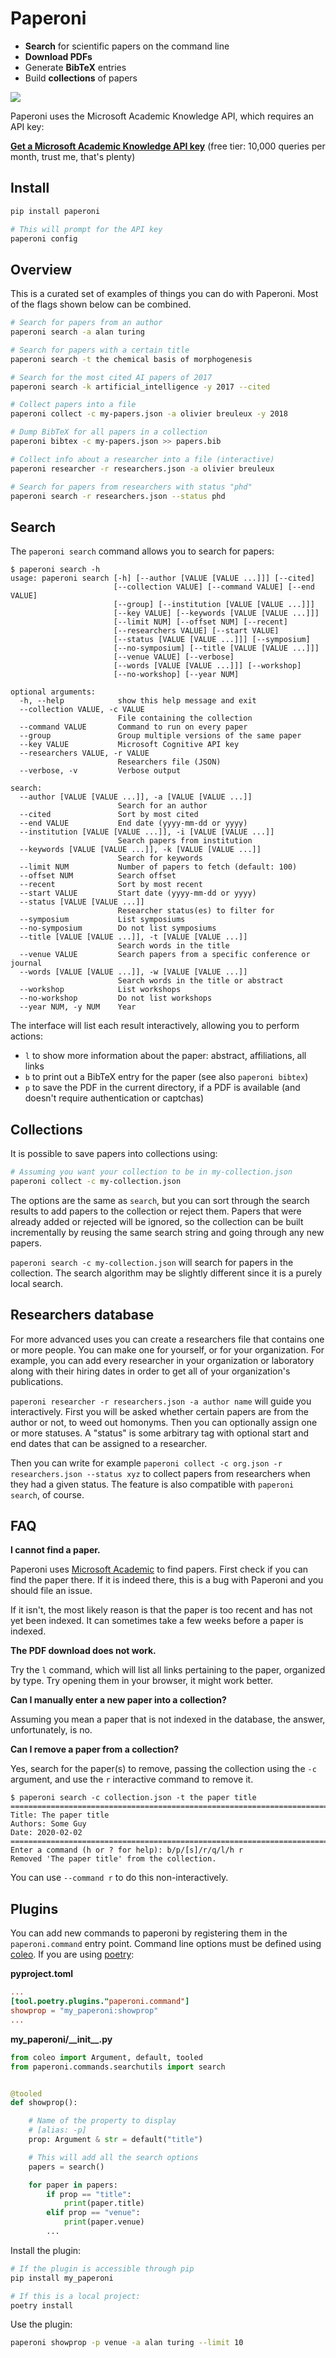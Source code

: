 
# Paperoni

* **Search** for scientific papers on the command line
* **Download PDFs**
* Generate **BibTeX** entries
* Build **collections** of papers

<img src="./media/screenshot.png">

Paperoni uses the Microsoft Academic Knowledge API, which requires an API key:

**[Get a Microsoft Academic Knowledge API key](https://msr-apis.portal.azure-api.net/products/project-academic-knowledge)** (free tier: 10,000 queries per month, trust me, that's plenty)


## Install

```bash
pip install paperoni

# This will prompt for the API key
paperoni config
```

## Overview

This is a curated set of examples of things you can do with Paperoni. Most of the flags shown below can be combined.

```bash
# Search for papers from an author
paperoni search -a alan turing

# Search for papers with a certain title
paperoni search -t the chemical basis of morphogenesis

# Search for the most cited AI papers of 2017
paperoni search -k artificial_intelligence -y 2017 --cited

# Collect papers into a file
paperoni collect -c my-papers.json -a olivier breuleux -y 2018

# Dump BibTeX for all papers in a collection
paperoni bibtex -c my-papers.json >> papers.bib

# Collect info about a researcher into a file (interactive)
paperoni researcher -r researchers.json -a olivier breuleux

# Search for papers from researchers with status "phd"
paperoni search -r researchers.json --status phd
```

## Search

The `paperoni search` command allows you to search for papers:

```
$ paperoni search -h
usage: paperoni search [-h] [--author [VALUE [VALUE ...]]] [--cited]
                       [--collection VALUE] [--command VALUE] [--end VALUE]
                       [--group] [--institution [VALUE [VALUE ...]]]
                       [--key VALUE] [--keywords [VALUE [VALUE ...]]]
                       [--limit NUM] [--offset NUM] [--recent]
                       [--researchers VALUE] [--start VALUE]
                       [--status [VALUE [VALUE ...]]] [--symposium]
                       [--no-symposium] [--title [VALUE [VALUE ...]]]
                       [--venue VALUE] [--verbose]
                       [--words [VALUE [VALUE ...]]] [--workshop]
                       [--no-workshop] [--year NUM]

optional arguments:
  -h, --help            show this help message and exit
  --collection VALUE, -c VALUE
                        File containing the collection
  --command VALUE       Command to run on every paper
  --group               Group multiple versions of the same paper
  --key VALUE           Microsoft Cognitive API key
  --researchers VALUE, -r VALUE
                        Researchers file (JSON)
  --verbose, -v         Verbose output

search:
  --author [VALUE [VALUE ...]], -a [VALUE [VALUE ...]]
                        Search for an author
  --cited               Sort by most cited
  --end VALUE           End date (yyyy-mm-dd or yyyy)
  --institution [VALUE [VALUE ...]], -i [VALUE [VALUE ...]]
                        Search papers from institution
  --keywords [VALUE [VALUE ...]], -k [VALUE [VALUE ...]]
                        Search for keywords
  --limit NUM           Number of papers to fetch (default: 100)
  --offset NUM          Search offset
  --recent              Sort by most recent
  --start VALUE         Start date (yyyy-mm-dd or yyyy)
  --status [VALUE [VALUE ...]]
                        Researcher status(es) to filter for
  --symposium           List symposiums
  --no-symposium        Do not list symposiums
  --title [VALUE [VALUE ...]], -t [VALUE [VALUE ...]]
                        Search words in the title
  --venue VALUE         Search papers from a specific conference or journal
  --words [VALUE [VALUE ...]], -w [VALUE [VALUE ...]]
                        Search words in the title or abstract
  --workshop            List workshops
  --no-workshop         Do not list workshops
  --year NUM, -y NUM    Year
```

The interface will list each result interactively, allowing you to perform actions:

* `l` to show more information about the paper: abstract, affiliations, all links
* `b` to print out a BibTeX entry for the paper (see also `paperoni bibtex`)
* `p` to save the PDF in the current directory, if a PDF is available (and doesn't require authentication or captchas)


## Collections

It is possible to save papers into collections using:

```bash
# Assuming you want your collection to be in my-collection.json
paperoni collect -c my-collection.json
```

The options are the same as `search`, but you can sort through the search results to add papers to the collection or reject them. Papers that were already added or rejected will be ignored, so the collection can be built incrementally by reusing the same search string and going through any new papers.

`paperoni search -c my-collection.json` will search for papers in the collection. The search algorithm may be slightly different since it is a purely local search.

## Researchers database

For more advanced uses you can create a researchers file that contains one or more people. You can make one for yourself, or for your organization. For example, you can add every researcher in your organization or laboratory along with their hiring dates in order to get all of your organization's publications.

`paperoni researcher -r researchers.json -a author name` will guide you interactively. First you will be asked whether certain papers are from the author or not, to weed out homonyms. Then you can optionally assign one or more statuses. A "status" is some arbitrary tag with optional start and end dates that can be assigned to a researcher.

Then you can write for example `paperoni collect -c org.json -r researchers.json --status xyz` to collect papers from researchers when they had a given status. The feature is also compatible with `paperoni search`, of course.

## FAQ

**I cannot find a paper.**

Paperoni uses [Microsoft Academic](https://academic.microsoft.com/home) to find papers. First check if you can find the paper there. If it is indeed there, this is a bug with Paperoni and you should file an issue.

If it isn't, the most likely reason is that the paper is too recent and has not yet been indexed. It can sometimes take a few weeks before a paper is indexed.

**The PDF download does not work.**

Try the `l` command, which will list all links pertaining to the paper, organized by type. Try opening them in your browser, it might work better.

**Can I manually enter a new paper into a collection?**

Assuming you mean a paper that is not indexed in the database, the answer, unfortunately, is no. 

<!-- Feel free to request this feature by voting on issue [TODO: issue]. -->


**Can I remove a paper from a collection?**

Yes, search for the paper(s) to remove, passing the collection using the `-c` argument, and use the `r` interactive command to remove it.

```
$ paperoni search -c collection.json -t the paper title
================================================================================
Title: The paper title
Authors: Some Guy
Date: 2020-02-02
================================================================================
Enter a command (h or ? for help): b/p/[s]/r/q/l/h r
Removed 'The paper title' from the collection.
```

You can use `--command r` to do this non-interactively.


## Plugins

You can add new commands to paperoni by registering them in the `paperoni.command` entry point. Command line options must be defined using [coleo](https://github.com/breuleux/coleo). If you are using [poetry](https://python-poetry.org/):

**pyproject.toml**

```toml
...
[tool.poetry.plugins."paperoni.command"]
showprop = "my_paperoni:showprop"
...
```

**my_paperoni/\_\_init__.py**

```python
from coleo import Argument, default, tooled
from paperoni.commands.searchutils import search


@tooled
def showprop():

    # Name of the property to display
    # [alias: -p]
    prop: Argument & str = default("title")

    # This will add all the search options
    papers = search()

    for paper in papers:
        if prop == "title":
            print(paper.title)
        elif prop == "venue":
            print(paper.venue)
        ...
```

Install the plugin:

```bash
# If the plugin is accessible through pip
pip install my_paperoni

# If this is a local project:
poetry install
```

Use the plugin:

```bash
paperoni showprop -p venue -a alan turing --limit 10
```
